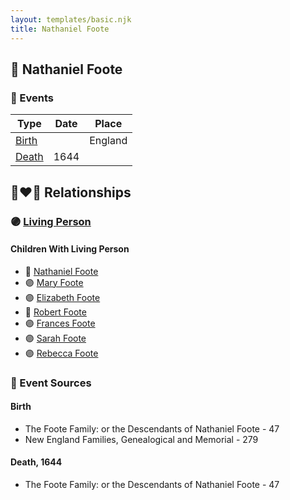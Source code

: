 ```yaml
---
layout: templates/basic.njk
title: Nathaniel Foote
---
```

## 🔵 Nathaniel Foote

### 📆 Events

Type | Date | Place
------ | ------ | ------
[Birth](#event-0) |  | England
[Death](#event-1) | 1644 |

## 👩‍❤️‍👨 Relationships

### 🟣 [Living Person](/people/7/77201280)

#### Children With Living Person
* 🔵 [Nathaniel Foote](/people/4/47283305)
* 🟣 [Mary Foote](/people/2/26399744)
* 🟣 [Elizabeth Foote](/people/8/89243435)
* 🔵 [Robert Foote](/people/9/97668696)
* 🟣 [Frances Foote](/people/9/96421042)
* 🟣 [Sarah Foote](/people/4/45286224)
* 🟣 [Rebecca Foote](/people/3/32470572)
### 📰 Event Sources

#### <a id="event-0"></a> Birth
* The Foote Family: or the Descendants of Nathaniel Foote  - 47
* New England Families, Genealogical and Memorial  - 279

#### <a id="event-1"></a> Death, 1644
* The Foote Family: or the Descendants of Nathaniel Foote  - 47